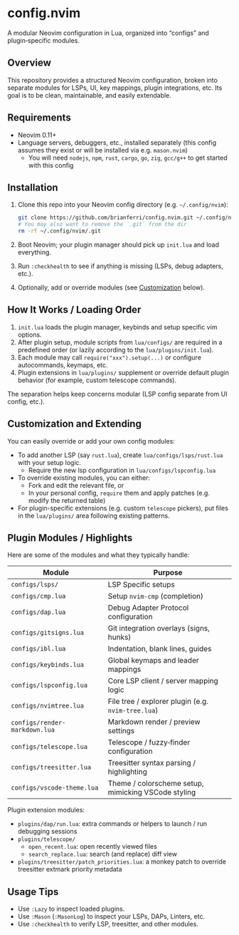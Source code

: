 # config.nvim

A modular Neovim configuration in Lua, organized into “configs” and plugin‑specific modules.

## Overview

This repository provides a structured Neovim configuration, broken into separate modules for LSPs, UI, key mappings, plugin integrations, etc.
Its goal is to be clean, maintainable, and easily extendable.

## Requirements

* Neovim 0.11+
* Language servers, debuggers, etc., installed separately (this config assumes they exist or will be installed via e.g. `mason.nvim`)
  * You will need `nodejs`, `npm`, `rust`, `cargo`, `go`, `zig`, `gcc/g++` to get started with this config

## Installation

1. Clone this repo into your Neovim config directory (e.g. `~/.config/nvim`):

   ```bash
   git clone https://github.com/brianferri/config.nvim.git ~/.config/nvim
   # You may also want to remove the `.git` from the dir
   rm -rf ~/.config/nvim/.git
   ```

2. Boot Neovim; your plugin manager should pick up `init.lua` and load everything.

3. Run `:checkhealth` to see if anything is missing (LSPs, debug adapters, etc.).

4. Optionally, add or override modules (see [Customization](#customization-and-extending) below).

## How It Works / Loading Order

1. `init.lua` loads the plugin manager, keybinds and setup specific vim options.
2. After plugin setup, module scripts from `lua/configs/` are required in a predefined order (or lazily according to the `lua/plugins/init.lua`).
3. Each module may call `require("xxx").setup(...)` or configure autocommands, keymaps, etc.
4. Plugin extensions in `lua/plugins/` supplement or override default plugin behavior (for example, custom telescope commands).

The separation helps keep concerns modular (LSP config separate from UI config, etc.).

## Customization and Extending

You can easily override or add your own config modules:

* To add another LSP (say `rust.lua`), create `lua/configs/lsps/rust.lua` with your setup logic.
  * Require the new lsp configuration in `lua/configs/lspconfig.lua`
* To override existing modules, you can either:
  * Fork and edit the relevant file, or
  * In your personal config, `require` them and apply patches (e.g. modify the returned table)
* For plugin-specific extensions (e.g. custom `telescope` pickers), put files in the `lua/plugins/` area following existing patterns.

## Plugin Modules / Highlights

Here are some of the modules and what they typically handle:

| Module                        | Purpose                                                     |
| ----------------------------- | ----------------------------------------------------------- |
| `configs/lsps/`               | LSP Specific setups                                         |
| `configs/cmp.lua`             | Setup `nvim-cmp` (completion)                               |
| `configs/dap.lua`             | Debug Adapter Protocol configuration                        |
| `configs/gitsigns.lua`        | Git integration overlays (signs, hunks)                     |
| `configs/ibl.lua`             | Indentation, blank lines, guides                            |
| `configs/keybinds.lua`        | Global keymaps and leader mappings                          |
| `configs/lspconfig.lua`       | Core LSP client / server mapping logic                      |
| `configs/nvimtree.lua`        | File tree / explorer plugin (e.g. `nvim-tree.lua`)          |
| `configs/render-markdown.lua` | Markdown render / preview settings                          |
| `configs/telescope.lua`       | Telescope / fuzzy‑finder configuration                      |
| `configs/treesitter.lua`      | Treesitter syntax parsing / highlighting                    |
| `configs/vscode-theme.lua`    | Theme / colorscheme setup, mimicking VSCode styling         |

Plugin extension modules:

* `plugins/dap/run.lua`: extra commands or helpers to launch / run debugging sessions
* `plugins/telescope/`
  * `open_recent.lua`: open recently viewed files
  * `search_replace.lua`: search (and replace) diff view
* `plugins/treesitter/patch_priorities.lua`: a monkey patch to override treesitter extmark priority metadata

## Usage Tips

* Use `:Lazy` to inspect loaded plugins.
* Use `:Mason` (`:MasonLog`) to inspect your LSPs, DAPs, Linters, etc.
* Use `:checkhealth` to verify LSP, treesitter, and other modules.

